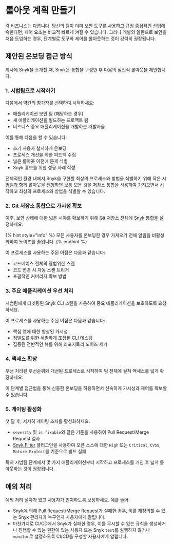 # 롤아웃 계획 만들기

각 비즈니스는 다릅니다. 당신의 팀이 이미 보안 도구를 사용하고 규정 중심적인 산업에 속한다면, 제어 요소는 비교적 빠르게 켜질 수 있습니다. 그러나 개발의 일환으로 보안을 처음 도입하는 경우, 단계별로 도구와 제어를 롤아웃하는 것이 강력히 권장됩니다.

## 제안된 온보딩 접근 방식

회사에 Snyk을 소개할 때, Snyk은 통합을 구성한 후 다음의 점진적 롤아웃을 제안합니다.

### 1. 시범팀으로 시작하기

다음에서 약간의 참가자를 선택하여 시작하세요:

* 애플리케이션 보안 팀 (해당하는 경우)
* 새 애플리케이션을 빌드하는 프로젝트 팀
* 비즈니스 중요 애플리케이션을 개발하는 개발자들

이를 통해 다음을 할 수 있습니다:

* 초기 사용자 철저하게 온보딩
* 프로세스 개선을 위한 피드백 수집
* 넓은 롤아웃 이전에 문제 식별
* Snyk 홍보를 위한 성공 사례 작성

전체적인 환경 내에서 Snyk을 구현할 최상의 프로세스와 방법을 식별하기 위해 작은 시범팀과 함께 롤아웃을 진행하면 보통 모든 것을 저장소 통합을 사용하여 가져오면서 시작하고 최상의 프로세스와 방법을 식별할 수 있습니다.

### 2. Git 저장소 통합으로 가시성 확보

이후, 보안 상태에 대한 넓은 시야를 확보하기 위해 Git 저장소 전체에 Snyk 통합을 설정하세요.

{% hint style="info" %}
모든 사용자를 온보딩한 경우 가져오기 전에 알림을 비활성화하여 노이즈를 줄입니다.
{% endhint %}

이 프로세스를 사용하는 주된 이점은 다음과 같습니다:

* 코드베이스 전체의 광범위한 스캔
* 코드 변경 시 자동 스캔 트리거
* 포괄적인 커버리지 확보 방법

### 3. 주요 애플리케이션 우선 처리

시범팀에게 타겟팅된 Snyk CLI 스캔을 사용하여 중요 애플리케이션을 보호하도록 요청하세요.

이 프로세스를 사용하는 주된 이점은 다음과 같습니다:

* 핵심 앱에 대한 향상된 가시성
* 정밀도를 위한 세밀하게 조정된 CLI 테스팅
* 집중된 전반적인 뷰를 위해 리포지토리 노이즈 제거

### 4. 액세스 확장

우선 처리된 우선순위와 개선된 프로세스로 시작하여 팀 전체에 걸쳐 액세스를 넓게 확장하세요.

이 단계별 접근법을 통해 신중한 온보딩을 허용하면서 신속하게 가시성과 제어를 확보할 수 있습니다.

### 5. 게이팅 활성화

첫 달 후, 서서히 게이팅 조치를 활성화하세요.

* `severity` 및 `is fixable`와 같은 기준을 사용하여 Pull Request/Merge Request 검사
* [Snyk Filter](https://github.com/snyk-labs/snyk-filter) 플러그인을 사용하여 오픈 소스에 대한 `High` 또는 `Critical`, `CVSS`, `Mature Exploit`를 기준으로 빌드 실패

특히 시범팀 단계에서 몇 가지 애플리케이션부터 시작하고 프로세스를 거친 후 넓게 롤아웃하는 것이 권장됩니다.

## 예외 처리

예외 처리 절차가 있고 사용자가 인지하도록 보장하세요. 예를 들어:

* Snyk에 의해 Pull Request/Merge Request가 실패한 경우, 이를 재정의할 수 있는 Snyk 관리자가 누구인지 사용자에게 알립니다.
* 마찬가지로 CI/CD에서 Snyk가 실패한 경우, 이를 무시할 수 있는 규칙을 생성하거나 진행할 수 있는 권한이 있는 사용자 또는 Snyk `test`를 실행하지 않거나 `monitor`로 설정하도록 CI/CD를 구성할 사용자에게 알립니다.
